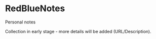 # RedBlueNotes
Personal notes 

Collection in early stage - more details will be added (URL/Description).
